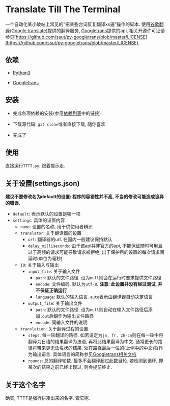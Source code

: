 # Translate Till The Terminal

一个自动化某小破站上常见的“把某些台词反复翻译xx遍”操作的脚本. 使用[谷歌翻译(Google translate)](https://translate.google.cn)提供的翻译服务, [Googletrans](https://github.com/ssut/py-googletrans)提供的api, 相关开源许可证请参见[https://github.com/ssut/py-googletrans/blob/master/LICENSE](https://github.com/ssut/py-googletrans/blob/master/LICENSE).

## 依赖

- [Python3](https://www.python.org/downloads/)

- [Googletrans](https://github.com/ssut/py-googletrans#installation)

## 安装

- 完成各项依赖的安装(参见[依赖列表](#依赖)中的链接)

- 下载源代码: `git clone`或者直接下载, 随你喜欢
- 完成了

## 使用

直接运行`TTTT.py`. 跟着提示走.

## 关于设置(settings.json)

**建议不要修改名为default的设置: 程序的容错性并不高, 不当的修改可能造成诡异的错误.**

- `default`: 表示默认的设置是哪一项
- `settings`: 具体的设置内容
  - `name`: 设置的名称, 用于供使用者辨识
  - `translator`: 关于翻译器的设置
    - `url`: 翻译器的url. 在国内一般建议保持默认
    - `delay_milliseconds`: 由于该api并非官方的api, 不能保证随时可用且过于高频的请求可能导致请求被拒绝, 出于保护目的设置的每次请求间延时(单位为毫秒)
  - `IO`: 关于输入与输出
    - `input_file`: 关于输入文件
      - `path`: 默认的文件路径. 设为`null`则会在运行时要求提供文件路径
      - `encode`: 文件编码. 默认为`utf-8`. **注意: 此设置并没有经过测试, 并不保证正确运行**
      - `language`: 默认的输入语言. `auto`表示由翻译器自动决定语言
    - `output_file`: 关于输出文件
      - `path`: 默认的文件路径. 设为`null`则自动在输入文件路径后添加`.out`后缀作为输出文件路径
      - `encode`: 同输入文件的说明
  - `translation`: 关于翻译过程的设置
    - `steps`: 每一轮翻译的路径. 如若设定为`ja, fr, zh-cn`则在每一轮中将翻译为日语的结果翻译为法语, 再将此结果翻译为中文. 通常更长的路径将带来更无法名状的结果. 处在路径最后一位的(上例中的中文)将作为输出语言. 具体语言的简称参见[Googletrans相关文档](https://py-googletrans.readthedocs.io/en/latest/#googletrans-languages)
    - `rounds`: 总的翻译轮数. 最多不会翻译超过此数目轮. 若检测到循环, 即某次的结果之前已经出现过, 则会提前终止.

## 关于这个名字

确实, TTTT是强行拼凑出来的名字. 管它呢.